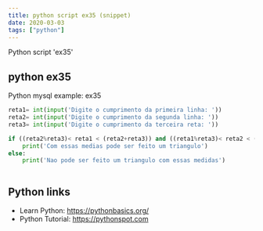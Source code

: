 ```yaml
---
title: python script ex35 (snippet)
date: 2020-03-03
tags: ["python"]
---
```

Python script 'ex35'


## python ex35

Python mysql example: ex35

```python
reta1= int(input('Digite o cumprimento da primeira linha: '))
reta2= int(input('Digite o cumprimento da segunda linha: '))
reta3= int(input('Digite o cumprimento da terceira reta: '))

if ((reta2%reta3)< reta1 < (reta2+reta3)) and ((reta1%reta3)< reta2 < (reta1+reta3)) and ((reta1%reta2)< reta3 < (reta1+reta2)):
    print('Com essas medias pode ser feito um triangulo')
else:
    print('Nao pode ser feito um triangulo com essas medidas')



```

## Python links

- Learn Python: https://pythonbasics.org/
- Python Tutorial: https://pythonspot.com
